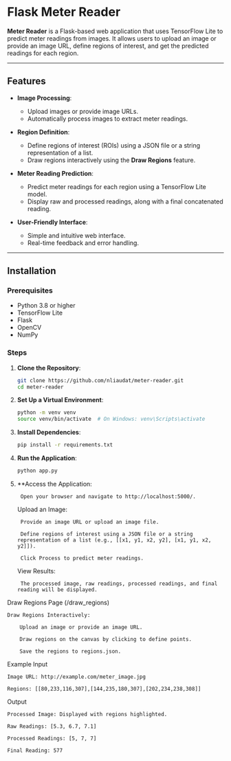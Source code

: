 # Flask Meter Reader

**Meter Reader** is a Flask-based web application that uses TensorFlow Lite to predict meter readings from images. It allows users to upload an image or provide an image URL, define regions of interest, and get the predicted readings for each region.

---

## Features

- **Image Processing**:
  - Upload images or provide image URLs.
  - Automatically process images to extract meter readings.

- **Region Definition**:
  - Define regions of interest (ROIs) using a JSON file or a string representation of a list.
  - Draw regions interactively using the **Draw Regions** feature.

- **Meter Reading Prediction**:
  - Predict meter readings for each region using a TensorFlow Lite model.
  - Display raw and processed readings, along with a final concatenated reading.

- **User-Friendly Interface**:
  - Simple and intuitive web interface.
  - Real-time feedback and error handling.

---

## Installation

### Prerequisites

- Python 3.8 or higher
- TensorFlow Lite
- Flask
- OpenCV
- NumPy

### Steps

1. **Clone the Repository**:
   ```bash
   git clone https://github.com/nliaudat/meter-reader.git
   cd meter-reader
   ```

2. **Set Up a Virtual Environment**:
    ```bash
    python -m venv venv
    source venv/bin/activate  # On Windows: venv\Scripts\activate
    ```

3. **Install Dependencies**:
    ```bash
    pip install -r requirements.txt
    ```

4. **Run the Application**:
    ```bash
    python app.py
    ```

5. **Access the Application:

        Open your browser and navigate to http://localhost:5000/.

    Upload an Image:

        Provide an image URL or upload an image file.

        Define regions of interest using a JSON file or a string representation of a list (e.g., [[x1, y1, x2, y2], [x1, y1, x2, y2]]).

        Click Process to predict meter readings.

    View Results:

        The processed image, raw readings, processed readings, and final reading will be displayed.

Draw Regions Page (/draw_regions)

    Draw Regions Interactively:

        Upload an image or provide an image URL.

        Draw regions on the canvas by clicking to define points.

        Save the regions to regions.json.

Example
Input

    Image URL: http://example.com/meter_image.jpg

    Regions: [[80,233,116,307],[144,235,180,307],[202,234,238,308]]

Output

    Processed Image: Displayed with regions highlighted.

    Raw Readings: [5.3, 6.7, 7.1]

    Processed Readings: [5, 7, 7]

    Final Reading: 577

